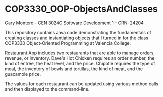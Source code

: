 # COP3330_OOP-ObjectsAndClasses

Gary Montero - CEN 3024C Software Development 1 - CRN: 24204

This repository contains Java code demonstrating the fundamentals of creating classes and instantiating objects that I turned in for the class
COP3330 Object-Oriented Programming at Valencia College. 

Restaurant App includes two restaurants that are able to manage orders, revenue, or inventory.
Dave's Hot Chicken requires an order number, the kind of entrée, the heat level, and the price.
Chipotle requires the type of meal, the inventory of bowls and tortillas, the kind of meat, and the guacamole price. 

The values for each restaurant can be updated using various method calls and then displayed to the command-line. 
